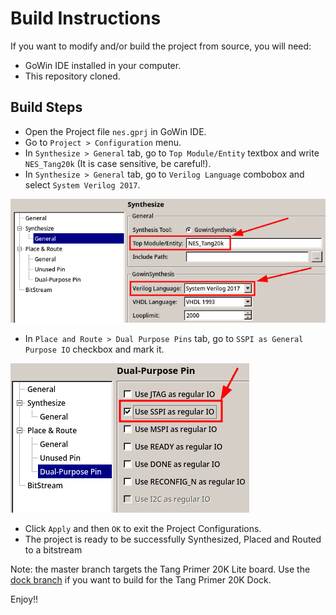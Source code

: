# Build Instructions

If you want to modify and/or build the project from source, you will need:

* GoWin IDE installed in your computer.
* This repository cloned.

## Build Steps

* Open the Project file `nes.gprj` in GoWin IDE.
* Go to `Project > Configuration` menu.
* In `Synthesize > General` tab, go to `Top Module/Entity` textbox and write `NES_Tang20k` (It is case sensitive, be careful!).
* In `Synthesize > General` tab, go to `Verilog Language` combobox and select `System Verilog 2017`.

<img src="images/verilog_language_selection.png">

* In `Place and Route > Dual Purpose Pins` tab, go to `SSPI as General Purpose IO` checkbox and mark it.

<img src="images/SSPI_pins_as_GPIO.png">

* Click `Apply` and then `OK` to exit the Project Configurations.
* The project is ready to be successfully Synthesized, Placed and Routed to a bitstream

Note: the master branch targets the Tang Primer 20K Lite board. Use the [dock branch](https://github.com/nand2mario/nestang/tree/dock) if you want to build for the Tang Primer 20K Dock.

Enjoy!!
